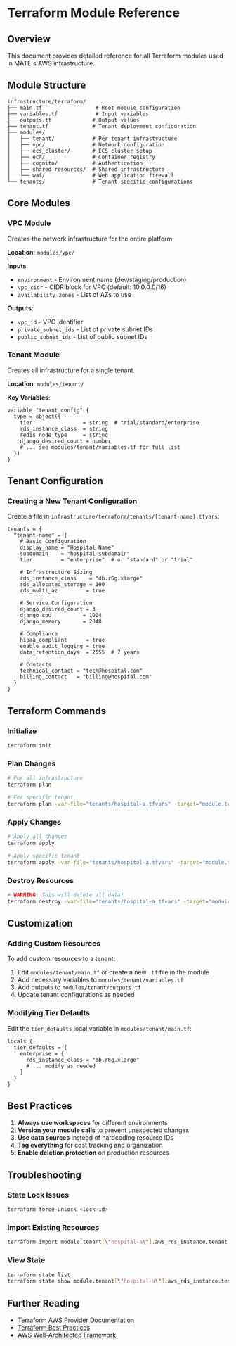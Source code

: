 # Terraform Module Reference

## Overview

This document provides detailed reference for all Terraform modules used in MATE's AWS infrastructure.

## Module Structure

```
infrastructure/terraform/
├── main.tf                 # Root module configuration
├── variables.tf            # Input variables
├── outputs.tf             # Output values
├── tenant.tf              # Tenant deployment configuration
├── modules/
│   ├── tenant/            # Per-tenant infrastructure
│   ├── vpc/               # Network configuration
│   ├── ecs_cluster/       # ECS cluster setup
│   ├── ecr/               # Container registry
│   ├── cognito/           # Authentication
│   ├── shared_resources/  # Shared infrastructure
│   └── waf/               # Web application firewall
└── tenants/               # Tenant-specific configurations
```

## Core Modules

### VPC Module
Creates the network infrastructure for the entire platform.

**Location**: `modules/vpc/`

**Inputs**:
- `environment` - Environment name (dev/staging/production)
- `vpc_cidr` - CIDR block for VPC (default: 10.0.0.0/16)
- `availability_zones` - List of AZs to use

**Outputs**:
- `vpc_id` - VPC identifier
- `private_subnet_ids` - List of private subnet IDs
- `public_subnet_ids` - List of public subnet IDs

### Tenant Module
Creates all infrastructure for a single tenant.

**Location**: `modules/tenant/`

**Key Variables**:
```hcl
variable "tenant_config" {
  type = object({
    tier                = string  # trial/standard/enterprise
    rds_instance_class  = string
    redis_node_type     = string
    django_desired_count = number
    # ... see modules/tenant/variables.tf for full list
  })
}
```

## Tenant Configuration

### Creating a New Tenant Configuration

Create a file in `infrastructure/terraform/tenants/[tenant-name].tfvars`:

```hcl
tenants = {
  "tenant-name" = {
    # Basic Configuration
    display_name = "Hospital Name"
    subdomain    = "hospital-subdomain"
    tier         = "enterprise"  # or "standard" or "trial"
    
    # Infrastructure Sizing
    rds_instance_class    = "db.r6g.xlarge"
    rds_allocated_storage = 100
    rds_multi_az         = true
    
    # Service Configuration
    django_desired_count = 3
    django_cpu          = 1024
    django_memory       = 2048
    
    # Compliance
    hipaa_compliant      = true
    enable_audit_logging = true
    data_retention_days  = 2555  # 7 years
    
    # Contacts
    technical_contact = "tech@hospital.com"
    billing_contact   = "billing@hospital.com"
  }
}
```

## Terraform Commands

### Initialize
```bash
terraform init
```

### Plan Changes
```bash
# For all infrastructure
terraform plan

# For specific tenant
terraform plan -var-file="tenants/hospital-a.tfvars" -target="module.tenant[\"hospital-a\"]"
```

### Apply Changes
```bash
# Apply all changes
terraform apply

# Apply specific tenant
terraform apply -var-file="tenants/hospital-a.tfvars" -target="module.tenant[\"hospital-a\"]"
```

### Destroy Resources
```bash
# WARNING: This will delete all data!
terraform destroy -var-file="tenants/hospital-a.tfvars" -target="module.tenant[\"hospital-a\"]"
```

## Customization

### Adding Custom Resources

To add custom resources to a tenant:

1. Edit `modules/tenant/main.tf` or create a new `.tf` file in the module
2. Add necessary variables to `modules/tenant/variables.tf`
3. Add outputs to `modules/tenant/outputs.tf`
4. Update tenant configurations as needed

### Modifying Tier Defaults

Edit the `tier_defaults` local variable in `modules/tenant/main.tf`:

```hcl
locals {
  tier_defaults = {
    enterprise = {
      rds_instance_class = "db.r6g.xlarge"
      # ... modify as needed
    }
  }
}
```

## Best Practices

1. **Always use workspaces** for different environments
2. **Version your module calls** to prevent unexpected changes
3. **Use data sources** instead of hardcoding resource IDs
4. **Tag everything** for cost tracking and organization
5. **Enable deletion protection** on production resources

## Troubleshooting

### State Lock Issues
```bash
terraform force-unlock <lock-id>
```

### Import Existing Resources
```bash
terraform import module.tenant[\"hospital-a\"].aws_rds_instance.tenant hospital-a-db
```

### View State
```bash
terraform state list
terraform state show module.tenant[\"hospital-a\"].aws_rds_instance.tenant
```

## Further Reading

- [Terraform AWS Provider Documentation](https://registry.terraform.io/providers/hashicorp/aws/latest/docs)
- [Terraform Best Practices](https://www.terraform.io/docs/cloud/guides/recommended-practices/index.html)
- [AWS Well-Architected Framework](https://aws.amazon.com/architecture/well-architected/)